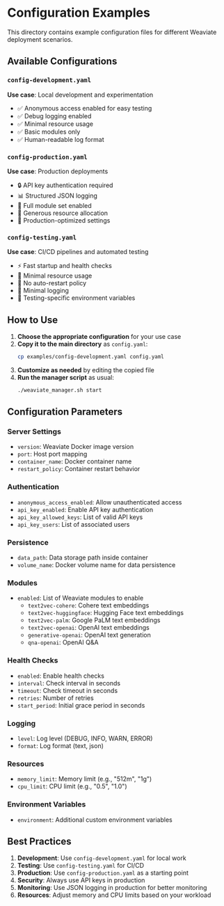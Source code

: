 # Configuration Examples

This directory contains example configuration files for different Weaviate deployment scenarios.

## Available Configurations

### `config-development.yaml`
**Use case**: Local development and experimentation
- ✅ Anonymous access enabled for easy testing
- ✅ Debug logging enabled
- ✅ Minimal resource usage
- ✅ Basic modules only
- ✅ Human-readable log format

### `config-production.yaml`
**Use case**: Production deployments
- 🔒 API key authentication required
- 📊 Structured JSON logging
- 🚀 Full module set enabled
- 💾 Generous resource allocation
- 🔧 Production-optimized settings

### `config-testing.yaml`
**Use case**: CI/CD pipelines and automated testing
- ⚡ Fast startup and health checks
- 🔄 Minimal resource usage
- 🚫 No auto-restart policy
- 📝 Minimal logging
- 🧪 Testing-specific environment variables

## How to Use

1. **Choose the appropriate configuration** for your use case
2. **Copy it to the main directory** as `config.yaml`:
   ```bash
   cp examples/config-development.yaml config.yaml
   ```
3. **Customize as needed** by editing the copied file
4. **Run the manager script** as usual:
   ```bash
   ./weaviate_manager.sh start
   ```

## Configuration Parameters

### Server Settings
- `version`: Weaviate Docker image version
- `port`: Host port mapping
- `container_name`: Docker container name
- `restart_policy`: Container restart behavior

### Authentication
- `anonymous_access_enabled`: Allow unauthenticated access
- `api_key_enabled`: Enable API key authentication
- `api_key_allowed_keys`: List of valid API keys
- `api_key_users`: List of associated users

### Persistence
- `data_path`: Data storage path inside container
- `volume_name`: Docker volume name for data persistence

### Modules
- `enabled`: List of Weaviate modules to enable
  - `text2vec-cohere`: Cohere text embeddings
  - `text2vec-huggingface`: Hugging Face text embeddings
  - `text2vec-palm`: Google PaLM text embeddings
  - `text2vec-openai`: OpenAI text embeddings
  - `generative-openai`: OpenAI text generation
  - `qna-openai`: OpenAI Q&A

### Health Checks
- `enabled`: Enable health checks
- `interval`: Check interval in seconds
- `timeout`: Check timeout in seconds
- `retries`: Number of retries
- `start_period`: Initial grace period in seconds

### Logging
- `level`: Log level (DEBUG, INFO, WARN, ERROR)
- `format`: Log format (text, json)

### Resources
- `memory_limit`: Memory limit (e.g., "512m", "1g")
- `cpu_limit`: CPU limit (e.g., "0.5", "1.0")

### Environment Variables
- `environment`: Additional custom environment variables

## Best Practices

1. **Development**: Use `config-development.yaml` for local work
2. **Testing**: Use `config-testing.yaml` for CI/CD
3. **Production**: Use `config-production.yaml` as a starting point
4. **Security**: Always use API keys in production
5. **Monitoring**: Use JSON logging in production for better monitoring
6. **Resources**: Adjust memory and CPU limits based on your workload
